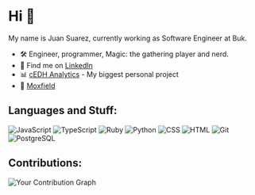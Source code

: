 # Hi 👋

My name is Juan Suarez, currently working as Software Engineer at Buk.

- 🛠️ Engineer, programmer, Magic: the gathering player and nerd.
- 🔗 Find me on [LinkedIn](https://www.linkedin.com/in/juansuva)
- 📊 [cEDH Analytics](https://www.cedh-analytics.com) - My biggest personal project
- 🎲 [Moxfield](https://www.moxfield.com)

## Languages and Stuff:
![JavaScript](https://img.shields.io/badge/JavaScript-F7DF1E?logo=javascript&logoColor=black)
![TypeScript](https://img.shields.io/badge/TypeScript-007ACC?logo=typescript&logoColor=white)
![Ruby](https://img.shields.io/badge/Ruby-CC342D?logo=ruby&logoColor=white)
![Python](https://img.shields.io/badge/Ruby-CC342D?logo=python&logoColor=white)
![CSS](https://img.shields.io/badge/CSS-1572B6?logo=css3&logoColor=white)
![HTML](https://img.shields.io/badge/HTML-E34F26?logo=html5&logoColor=white)
![Git](https://img.shields.io/badge/Git-F05032?logo=git&logoColor=white)
![PostgreSQL](https://img.shields.io/badge/PostgreSQL-336791?logo=postgresql&logoColor=white)

## Contributions:
![Your Contribution Graph](https://ghchart.rshah.org/juansuva)
